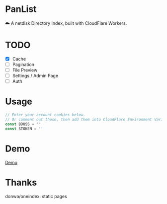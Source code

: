 # PanList
 ☁️ A netdisk Directory Index, built with CloudFlare Workers.

# TODO
- [x] Cache
- [ ] Pagination
- [ ] File Preview
- [ ] Settings / Admin Page
- [ ] Auth

# Usage
```javascript
// Enter your account cookies below.
// Or comment out those, then add them into CloudFlare Environment Variables.
const BDUSS = ''
const STOKEN = ''
```

# Demo 
[Demo](https://list.acg.uy)

# Thanks
donwa/oneindex: static pages
